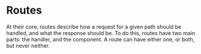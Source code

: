 # Routes

At their core, routes describe how a request for a given path should be handled, and what the response should be. To do this, routes have two main parts: the handler, and the component. A route can have either one, or both, but never neither.
